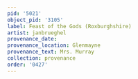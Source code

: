 ```yaml
---
pid: '5021'
object_pid: '3105'
label: Feast of the Gods (Roxburghshire)
artist: janbrueghel
provenance_date:
provenance_location: Glenmayne
provenance_text: Mrs. Murray
collection: provenance
order: '0427'
---
```


